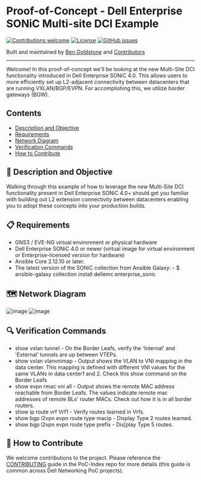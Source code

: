 # Proof-of-Concept - Dell Enterprise SONiC Multi-site DCI Example


[![Contributions welcome](https://img.shields.io/badge/contributions-welcome-orange.svg)](#-how-to-contribute)
[![License](https://img.shields.io/badge/license-MIT-blue.svg)](https://github.com/Dell-Networking/PoC-DCI-Multisite-DES/blob/main/LICENSE.md)
[![GitHub issues](https://img.shields.io/github/issues/Dell-Networking/PoC-DCI-Multisite-DES)](https://github.com/Dell-Networking/PoC-DCI-Multisite-DES/issues)

Built and maintained by [Ben Goldstone](https://github.com/benjamingoldstone/) and [Contributors](https://github.com/Dell-Networking/PoC-DCI-Multisite-DES/graphs/contributors)

------------------

Welcome! In this proof-of-concept we'll be looking at the new Multi-Site DCI functionality introduced in Dell Enterprise SONiC 4.0. This allows users to more efficiently set up L2-adjacent connectivity between datacenters that are running VXLAN/BGP/EVPN. For accomplishing this, we utilize border gateways (BGW).

## Contents

- [Description and Objective](#-description-and-objective)
- [Requirements](#-requirements)
- [Network Diagram](#-network-diagram)
- [Verification Commands](#-verfication-commands)
- [How to Contribute](#-how-to-contribute)


## 🚀 Description and Objective

Walking through this example of how to leverage the new Multi-Site DCI functionality present in Dell Enterprise SONiC 4.0+ should get you familiar with building out L2 extension connectivity between datacenters enabling you to adopt these concepts into your production builds.


## 📋 Requirements

  * GNS3 / EVE-NG virtual environment or physical hardware
  * Dell Enterprise SONiC 4.0 or newer (virtual image for virtual environment or Enterprise-licensed version for hardware)
  * Ansible Core 2.12.10 or later.
  * The latest version of the SONiC collection from Ansible Galaxy:
		  - $ ansible-galaxy collection install dellemc.enterprise_sonic
## 🗺️ Network Diagram
![image](https://github.com/dcromie/PoC-DCI-Multisite-DES/assets/75340463/2cdc0a66-45d3-46fd-a319-e179ab452ad9)
![image](https://github.com/dcromie/PoC-DCI-Multisite-DES/assets/75340463/d70176df-d95f-4fa5-bfb8-832ea9e36d84)

## 🔍 Verification Commands
   * show vxlan tunnel - On the Border Leafs, verify the 'Internal' and 'External' tunnels are up between VTEPs.
   * show vxlan vlanvnimap - Output shows the VLAN to VNI mapping in the data center. This mapping is defined with 
     different VNI values for the same VLANs in data center1 and 2. Check this show command on the Border Leafs
   * show evpn rmac vni all - Output shows the remote MAC address reachable from Border Leafs. The values indicate remote mac 
     addresses of remote BLs' router MACs. Check out how it is in all border routers.
   * show ip route vrf Vrf1 - Verify routes learned in Vrfs.
   * show bgp l2vpn evpn route type macip - Display Type 2 routes learned.
   * show bgp l2vpn evpn route type prefix - Dis[play Type 5 routes.

## 👏 How to Contribute

We welcome contributions to the project. Please reference the [CONTRIBUTING](https://github.com/Dell-Networking/PoC-Index/blob/main/CONTRIBUTING.md) guide in the PoC-Index repo for more details (this guide is common across Dell Networking PoC projects).



